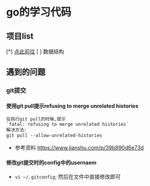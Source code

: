 # go的学习代码

## 项目list
[*] [点此前往](src/practice/http)
[ ] 数据结构


## 遇到的问题

### git提交

#### 使用git pull提示refusing to merge unrelated histories

```html
在执行git pull的时候,提示
`fatal: refusing to merge unrelated histories`
解决方法:
git pull --allow-unrelated-histories
```
* 参考资料 https://www.jianshu.com/p/39b890d6e73d

#### 修改git提交时的config中的usernaem
* `vi ~/.gitconfig`; 然后在文件中直接修改即可